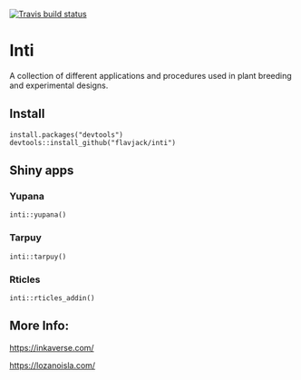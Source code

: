   <!-- badges: start -->
  [![Travis build status](https://travis-ci.com/Flavjack/inti.svg?branch=master)](https://travis-ci.com/Flavjack/inti)
  <!-- badges: end -->

# Inti

A collection of different applications and procedures used in plant breeding and experimental designs.

## Install

```{r eval=F}
install.packages("devtools")
devtools::install_github("flavjack/inti")
```
## Shiny apps

### Yupana

```{r eval=F}
inti::yupana()
```
### Tarpuy

```{r eval=F}
inti::tarpuy()
```

### Rticles

```{r eval=F}
inti::rticles_addin()
```

## More Info:

https://inkaverse.com/

https://lozanoisla.com/
